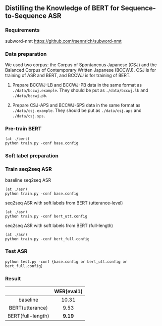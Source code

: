 ## Distilling the Knowledge of BERT for Sequence-to-Sequence ASR

### Requirements
subword-nmt https://github.com/rsennrich/subword-nmt

### Data preparation

We used two corpus:
the Corpus of Spontaneous Japanese (CSJ) and the Balanced Corpus of Contemporary Written Japanese (BCCWJ).
CSJ is for training of ASR and BERT, and BCCWJ is for training of BERT.

1. Prepare BCCWJ-LB and BCCWJ-PB data in the same format as `./data/bccwj.example`.
They should be put as `./data/bccwj.lb` and `./data/bccwj.pb`.

2. Prepare CSJ-APS and BCCWJ-SPS data in the same format as `./data/csj.example`.
They should be put as `./data/csj.aps` and `./data/csj.sps`.

### Pre-train BERT
```
(at ./bert)
python train.py -conf base.config
```

### Soft label preparation


### Train seq2seq ASR

baseline seq2seq ASR
```
(at ./asr)
python train.py -conf base.config
```
seq2seq ASR with soft labels from BERT (utterance-level)
```
(at ./asr)
python train.py -conf bert_utt.config
```
seq2seq ASR with soft labels from BERT (full-length)
```
(at ./asr)
python train.py -conf bert_full.config
```

### Test ASR

```
python test.py -conf {base.config or bert_utt.config or bert_full.config}
```

### Result

|  | WER(eval1) |
|:---:|:---:|
| baseline | 10.31 |
| BERT(utterance) | 9.53 |
| BERT(full-length) | **9.19** |
